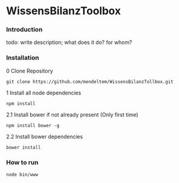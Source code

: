 WissensBilanzToolbox
====================

### Introduction

todo: write description; what does it do? for whom? 

### Installation

0 Clone Repository

```
git clone https://github.com/mendeltem/WissensBilanzTollbox.git
```

1 Install all node dependencies

```
npm install
```

2.1 Install bower if not already present (Only first time)

```
npm install bower -g 
```

2.2 Install bower dependencies

```
bower install
```

### How to run

```
node bin/www
```